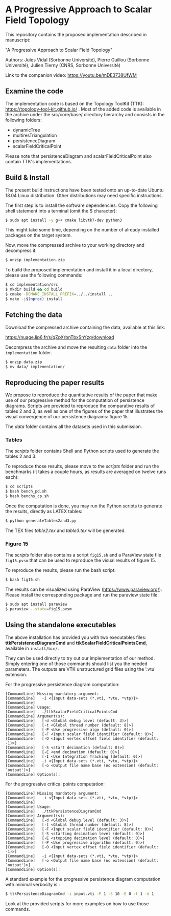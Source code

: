 A Progressive Approach to Scalar Field Topology
===============================================

This repository contains the proposed implementation described in manuscript:

"A Progressive Approach to Scalar Field Topology"

Authors: Jules Vidal (Sorbonne Université), Pierre Guillou (Sorbonne
Université), Julien Tierny (CNRS, Sorbonne Université)

Link to the companion video: https://youtu.be/mDE3738UfWM

## Examine the code

The implementation code is based on the Topology ToolKit (TTK):
https://topology-tool-kit.github.io/ . Most of the added code is
available in the archive under the src/core/base/ directory hierarchy
and consists in the following folders:
* dynamicTree
* multiresTriangulation
* persistenceDiagram
* scalarFieldCriticalPoint

Please note that persistenceDiagram and scalarFieldCriticalPoint also
contain TTK's implementations.

## Build & Install

The present build instructions have been tested onto an up-to-date
Ubuntu 18.04 Linux distribution. Other distributions may need specific
instructions.

The first step is to install the software dependencies. Copy the
following shell statement into a terminal (omit the $ character):

```bash
$ sudo apt install -y g++ cmake libvtk7-dev python3
```

This might take some time, depending on the number of already
installed packages on the target system.

Now, move the compressed archive to your working directory and
decompress it.

```bash
$ unzip implementation.zip
```

To build the proposed implementation and install it in a local
directory, please use the following commands:

```bash
$ cd implementation/src
$ mkdir build && cd build
$ cmake -DCMAKE_INSTALL_PREFIX=../../install ..
$ make -j$(nproc) install
```

## Fetching the data

Download the compressed archive containing the data, available at this link:

https://nuage.lip6.fr/s/qZpXrbnTbxSnYzq/download

Decompress the archive and move the resulting `data` folder into the
`implementation` folder.

```bash
$ unzip data.zip
$ mv data/ implementation/
```




## Reproducing the paper results

We propose to reproduce the quantitative results of the paper that
make use of our progressive method for the computation of persistence
diagrams. Scripts are provided to reproduce the comparative results of tables
2 and 3, as well as one of the figures of the paper that illustrates the
visual convergence of our persistence diagrams: figure 15.

The *data* folder contains all the datasets used in this submission.

### Tables
The *scripts* folder contains Shell and Python scripts used to generate the tables 2 and 3.

To reproduce those results, please move to the *scripts* folder and run the
benchmarks (it takes a couple hours, as results are averaged on twelve runs
each): 

```bash
$ cd scripts
$ bash bench_pd.sh
$ bash benchs_cp.sh
```

Once the computation is done, you may run the Python scripts to generate the results, directly as LATEX tables:

```bash
$ python generateTables2and3.py
```

The TEX files *table2.tex* and *table3.tex* will be generated.

### Figure 15
The *scripts* folder also contains a script `fig15.sh` and a ParaView state
file `fig15.pvsm` that can be used to reproduce the visual results of figure 15.

To reproduce the results, please run the bash script:

```bash
$ bash fig15.sh
```

The results can be visualized using ParaView (https://www.paraview.org/).
Please install the corresponding package and run the paraview state file:

```bash
$ sudo apt install paraview
$ paraview --state=fig15.pvsm
```

## Using the standalone executables

The above installation has provided you with two executables files:
**ttkPersistenceDiagramCmd** and **ttkScalarFieldCriticalPointsCmd**,
available in `install/bin/`.

They can be used directly to try out our implementation of our
method. Simply entering one of those commands should list you the
needed parameters. The outputs are VTK unstructured grid files using
the '.vtu' extension.

For the progressive persistence diagram computation:

```
[CommandLine] Missing mandatory argument:
[CommandLine]   -i <{Input data-sets (*.vti, *vtu, *vtp)}>
[CommandLine]
[CommandLine] Usage:
[CommandLine]   ./ttkScalarFieldCriticalPointsCmd
[CommandLine] Argument(s):
[CommandLine]   [-d <Global debug level (default: 3)>]
[CommandLine]   [-t <Global thread number (default: 8)>]
[CommandLine]   [-P <Use progressive algo (default: 0)>]
[CommandLine]   [-F <Input scalar field identifier (default: 0)>]
[CommandLine]   [-O <Input vertex offset field identifier (default: -1)>]
[CommandLine]   [-S <start decimation (default: 0)>]
[CommandLine]   [-E <end decimation (default: 0)>]
[CommandLine]   [-I <Use Integration Tracking (default: 0)>]
[CommandLine]   -i <{Input data-sets (*.vti, *vtu, *vtp)}>
[CommandLine]   [-o <Output file name base (no extension) (default: `output')>]
[CommandLine] Option(s):
```

For the progressive critical points computation:

```
[CommandLine] Missing mandatory argument:
[CommandLine]   -i <{Input data-sets (*.vti, *vtu, *vtp)}>
[CommandLine]
[CommandLine] Usage:
[CommandLine]   ./ttkPersistenceDiagramCmd
[CommandLine] Argument(s):
[CommandLine]   [-d <Global debug level (default: 3)>]
[CommandLine]   [-t <Global thread number (default: 8)>]
[CommandLine]   [-F <Input scalar field identifier (default: 0)>]
[CommandLine]   [-S <starting decimation level (default: 0)>]
[CommandLine]   [-E <stopping decimation level (default: 0)>]
[CommandLine]   [-P <Use progressive algorithm (default: 0)>]
[CommandLine]   [-O <Input vertex offset field identifier (default: -1)>]
[CommandLine]   -i <{Input data-sets (*.vti, *vtu, *vtp)}>
[CommandLine]   [-o <Output file name base (no extension) (default: `output')>]
[CommandLine] Option(s):
```

A standard exemple for the progressive persistence diagram computation
with minimal verbosity is :

```bash
$ ttkPersistenceDiagramCmd -i input.vti -P 1 -S 10 -E 0 -t 1 -d 1
```

Look at the provided scripts for more examples on how to use those
commands.
